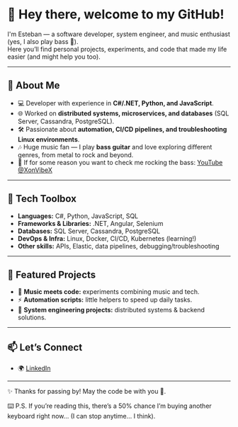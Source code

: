 # 👋 Hey there, welcome to my GitHub!

I'm Esteban — a software developer, system engineer, and music enthusiast (yes, I also play bass 🎸).  
Here you’ll find personal projects, experiments, and code that made my life easier (and might help you too).

---

## 🚀 About Me
- 💻 Developer with experience in **C#/.NET, Python, and JavaScript**.  
- 🌐 Worked on **distributed systems, microservices, and databases** (SQL Server, Cassandra, PostgreSQL).  
- 🛠 Passionate about **automation, CI/CD pipelines, and troubleshooting Linux environments**.  
- 🎶 Huge music fan — I play **bass guitar** and love exploring different genres, from metal to rock and beyond.  
- 🎥 If for some reason you want to check me rocking the bass: [YouTube @XonVibeX](https://www.youtube.com/@XonVibeX)  

---

## 🧰 Tech Toolbox
- **Languages:** C#, Python, JavaScript, SQL  
- **Frameworks & Libraries:** .NET, Angular, Selenium  
- **Databases:** SQL Server, Cassandra, PostgreSQL  
- **DevOps & Infra:** Linux, Docker, CI/CD, Kubernetes (learning!)  
- **Other skills:** APIs, Elastic, data pipelines, debugging/troubleshooting  

---

## 🌟 Featured Projects
- 🎸 **Music meets code:** experiments combining music and tech.  
- ⚡ **Automation scripts:** little helpers to speed up daily tasks.  
- 📡 **System engineering projects:** distributed systems & backend solutions.  

---

## 📫 Let’s Connect
- 🌍 [LinkedIn](https://www.linkedin.com/in/esteban-pardo-engineer/)  

---

✨ Thanks for passing by! May the code be with you 🚦.  

⌨️ P.S. If you’re reading this, there’s a 50% chance I’m buying another keyboard right now… (I can stop anytime… I think).  
